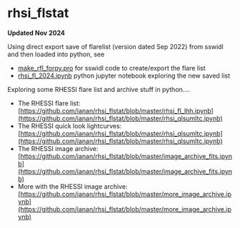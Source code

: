 # rhsi_flstat

**Updated Nov 2024**

Using direct export save of flarelist (version dated Sep 2022) from sswidl and then loaded into python, see
* [make_rfl_forpy.pro](https://github.com/ianan/rhsi_flstat/blob/master/make_rfl_forpy.pro) for sswidl code to create/export the flare list
* [rhsi_fl_2024.ipynb](https://github.com/ianan/rhsi_flstat/blob/master/rhsi_fl_2024.ipynb) python jupyter notebook exploring the new saved list


Exploring some RHESSI flare list and archive stuff in python....

* The RHESSI flare list: [https://github.com/ianan/rhsi_flstat/blob/master/rhsi_fl_lhh.ipynb](https://github.com/ianan/rhsi_flstat/blob/master/rhsi_qlsumltc.ipynb)
* The RHESSI quick look lightcurves: [https://github.com/ianan/rhsi_flstat/blob/master/rhsi_qlsumltc.ipynb](https://github.com/ianan/rhsi_flstat/blob/master/rhsi_qlsumltc.ipynb)
* The RHESSI image archive: [https://github.com/ianan/rhsi_flstat/blob/master/image_archive_fits.ipynb](https://github.com/ianan/rhsi_flstat/blob/master/image_archive_fits.ipynb)
* More with the RHESSI image archive: [https://github.com/ianan/rhsi_flstat/blob/master/more_image_archive.ipynb](https://github.com/ianan/rhsi_flstat/blob/master/more_image_archive.ipynb)